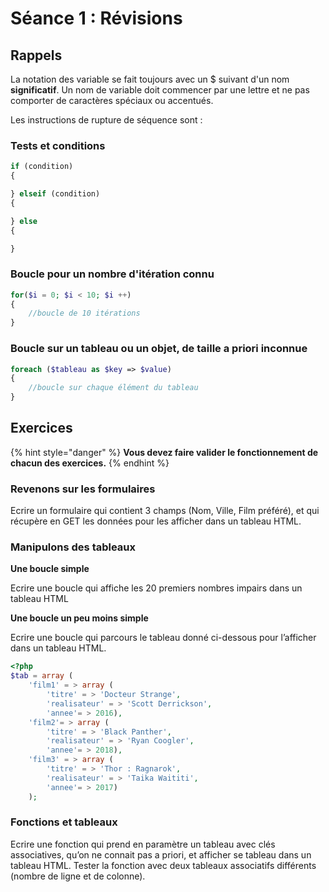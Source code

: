 # Séance 1 : Révisions

## Rappels

La notation des variable se fait toujours avec un $ suivant d'un nom **significatif**. Un nom de variable doit commencer par une lettre et ne pas comporter de caractères spéciaux ou accentués.

Les instructions de rupture de séquence sont :

### Tests et conditions

```php
if (condition) 
{

} elseif (condition)
{

} else
{

}
```

### Boucle pour un nombre d'itération connu

```php
for($i = 0; $i < 10; $i ++)
{
    //boucle de 10 itérations
}
```

### Boucle sur un tableau ou un objet, de taille a priori inconnue

```php
foreach ($tableau as $key => $value)
{
    //boucle sur chaque élément du tableau
}
```

## Exercices

{% hint style="danger" %}
**Vous devez faire valider le fonctionnement de chacun des exercices.**
{% endhint %}

### Revenons sur les formulaires

Ecrire un formulaire qui contient 3 champs \(Nom, Ville, Film préféré\), et qui récupère en GET les données pour les afficher dans un tableau HTML.

### Manipulons des tableaux

**Une boucle simple**

Ecrire une boucle qui affiche les 20 premiers nombres impairs dans un tableau HTML

**Une boucle un peu moins simple**

Ecrire une boucle qui parcours le tableau donné ci-dessous pour l’afficher dans un tableau HTML.

```php
<?php
$tab = array (
    'film1' = > array (
        'titre' = > 'Docteur Strange',
        'realisateur' = > 'Scott Derrickson',
        'annee'= > 2016),
    'film2'= > array (
        'titre' = > 'Black Panther',
        'realisateur' = > 'Ryan Coogler',
        'annee'= > 2018),
    'film3' = > array (
        'titre' = > 'Thor : Ragnarok',
        'realisateur' = > 'Taika Waititi',
        'annee'= > 2017)
    );
```

### **Fonctions et tableaux**

Ecrire une fonction qui prend en paramètre un tableau avec clés associatives, qu’on ne connait pas a priori, et afficher se tableau dans un tableau HTML. Tester la fonction avec deux tableaux associatifs différents \(nombre de ligne et de colonne\).

